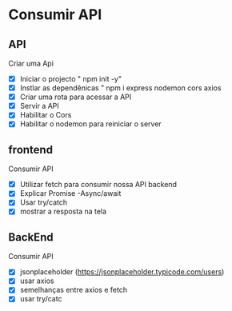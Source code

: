 # Consumir API

## API
Criar uma Api
- [x] Iniciar o projecto " npm init -y"
- [x] Instlar as dependênicas " npm i express nodemon cors axios
- [x] Criar uma rota para acessar a API
- [x] Servir a API
- [x] Habilitar o Cors
- [x] Habilitar o nodemon para reiniciar o server

## frontend
Consumir API
- [x] Utilizar fetch para consumir nossa API backend
- [x] Explicar Promise -Async/await
- [x] Usar try/catch
- [x] mostrar a resposta na tela

## BackEnd

Consumir API
- [x] jsonplaceholder (https://jsonplaceholder.typicode.com/users)
- [x] usar axios
- [x] semelhanças entre axios e fetch
- [x] usar try/catc